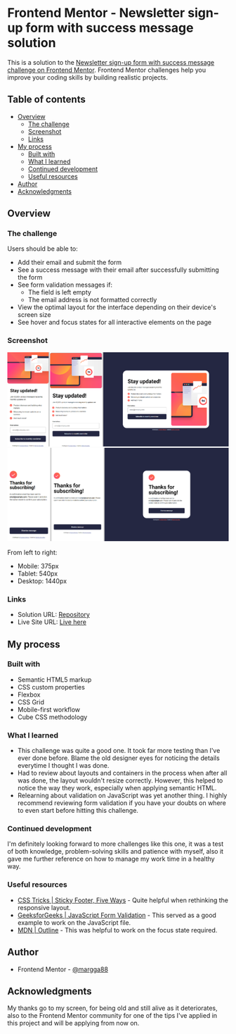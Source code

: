 # Frontend Mentor - Newsletter sign-up form with success message solution

This is a solution to the [Newsletter sign-up form with success message challenge on Frontend Mentor](https://www.frontendmentor.io/challenges/newsletter-signup-form-with-success-message-3FC1AZbNrv). Frontend Mentor challenges help you improve your coding skills by building realistic projects. 

## Table of contents

- [Overview](#overview)
  - [The challenge](#the-challenge)
  - [Screenshot](#screenshot)
  - [Links](#links)
- [My process](#my-process)
  - [Built with](#built-with)
  - [What I learned](#what-i-learned)
  - [Continued development](#continued-development)
  - [Useful resources](#useful-resources)
- [Author](#author)
- [Acknowledgments](#acknowledgments)


## Overview

### The challenge

Users should be able to:

- Add their email and submit the form
- See a success message with their email after successfully submitting the form
- See form validation messages if:
  - The field is left empty
  - The email address is not formatted correctly
- View the optimal layout for the interface depending on their device's screen size
- See hover and focus states for all interactive elements on the page

### Screenshot

![](./screenshot_allsizes.png)
![](./screenshot_allsizes_success.png)

From left to right:

- Mobile: 375px
- Tablet: 540px
- Desktop: 1440px


### Links

- Solution URL: [Repository](https://github.com/margga88/newsletter-signup)
- Live Site URL: [Live here](https://margga88.github.io/newsletter-signup/)

## My process

### Built with

- Semantic HTML5 markup
- CSS custom properties
- Flexbox
- CSS Grid
- Mobile-first workflow
- Cube CSS methodology


### What I learned

- This challenge was quite a good one. It took far more testing than I've ever done before. Blame the old designer eyes for noticing the details everytime I thought I was done.
- Had to review about layouts and containers in the process when after all was done, the layout wouldn't resize correctly. However, this helped to notice the way they work, especially when applying semantic HTML.
- Relearning about validation on JavaScript was yet another thing. I highly recommend reviewing form validation if you have your doubts on where to even start before hitting this challenge.

### Continued development

I'm definitely looking forward to more challenges like this one, it was a test of both knowledge, problem-solving skills and patience with myself, also it gave me further reference on how to manage my work time in a healthy way.

### Useful resources

- [CSS Tricks | Sticky Footer, Five Ways](https://css-tricks.com/couple-takes-sticky-footer/) - Quite helpful when rethinking the responsive layout.
- [GeeksforGeeks | JavaScript Form Validation](https://www.geeksforgeeks.org/javascript/form-validation-using-javascript/) - This served as a good example to work on the JavaScript file. 
- [MDN | Outline](https://developer.mozilla.org/en-US/docs/Web/CSS/outline) - This was helpful to work on the focus state required.

## Author

- Frontend Mentor - [@margga88](https://www.frontendmentor.io/profile/margga88)

## Acknowledgments

My thanks go to my screen, for being old and still alive as it deteriorates, also to the Frontend Mentor community for one of the tips I've applied in this project and will be applying from now on.